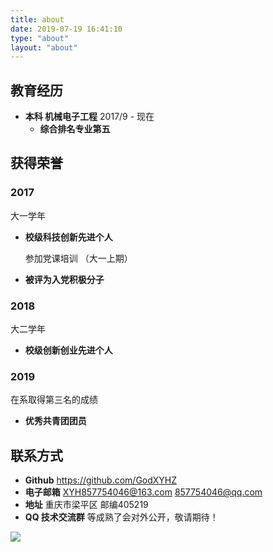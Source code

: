 ```yaml
---
title: about
date: 2019-07-19 16:41:10
type: "about"
layout: "about"
---
```



## 教育经历
* <b>本科 机械电子工程</b>
2017/9 - 现在
  * <b>综合排名专业第五</b>

## 获得荣誉
### 2017
大一学年
* <b>校级科技创新先进个人</b>

    参加党课培训 （大一上期）
 * <b>被评为入党积极分子</b>

### 2018
大二学年
* <b>校级创新创业先进个人</b>



### 2019
 在系取得第三名的成绩
* <b>优秀共青团团员</b>




## 联系方式

* <b>Github</b>
 https://github.com/GodXYHZ
* <b>电子邮箱</b>
XYH857754046@163.com
857754046@qq.com
* <b>地址</b>
重庆市梁平区    邮编405219
* <b>QQ 技术交流群</b>
等成熟了会对外公开，敬请期待！

![](/medias/contact.jpg)
